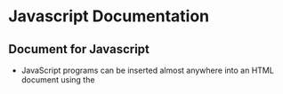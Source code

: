 # Javascript Documentation

## Document for Javascript


  * JavaScript programs can be inserted almost anywhere into an HTML document using the <script> tag.
  
```
<script>
  
1.document.getElementById("demo").innerHTML = "Hello JavaScript";
2.alert ("javascript");

</script>
```



# For external javascript


```
<script src="myScript.js"></script>
```


# Comments

```
*//For one line comments
*/*For multiple line 
of comment
*/
```

# Variables

## 1 Let

  ####  It is used for 'Name storage' for data
  

```
<script>

let price1 = 5;
let price2 = 6;
var total = price1 + price2;
document.getElementById("demo").innerHTML ="The total is: " + total;

</script>
```


## 2 Var

 #### The main difference between let and var is that scope of a variable defined with let is limited to the block in which it is declared while variable declared with var has the global scope. ... But we can access variable with var from window object if it is defined globally.

## 3 Const

 #### To declare a constant (unchanging) variable, use const instead of let
 

```
<script>

const myBirthday = '18.04.1982';
myBirthday = '01.01.2001';

</script>
```

# Operators

## JavaScript Arithmetic Operators
   #### Arithmetic operators are used to perform arithmetic operations
## JavaScript Assignment Operators
   #### Assign values to JavaScript variables
## Adding String Operators
   #### The + operator can also be used to add (concatenate) strings
## Adding Strings and Numbers
   #### Adding a number and a string will return a string
## Comparison Operators
   #### Compares a difference between variables or values
## Logical Operators
   #### Determine the logic between variables or values.
## Typeof operators
   #### We can use typeof operators to find a data type of variable


# Data Types
## In JavaScript there are 5 different data types that can contain values:
   * string
   * number
   * boolean
   * object
   * function

## There are 6 types of objects:
   * Object
   * Date
   * Array
   * String
   * Number
   * Boolean

## Data types that cannot contain values:
   * null
   * undefined

# alert
 * Give a alert box message and waits for user to press 'OK'
 
 
```
alert("Hello");
```

# prompt
   * It shows a window message with title, text box and buttons OK/Cance
   
```
result = prompt(title, [default]);
```
# confirm
   * It shows a window message with question and buttons OK/Cancel
   * There is result if OK it means True else False

# Functions
   * Javascript function executed when something calls it
   
```
<script>
function myFunction(p1, p2) {
  return p1 * p2;
}
document.getElementById("demo").innerHTML = myFunction(4, 3);
</script>
```

# Object 
   * It is group of specific value
```
let person = {name:"james", age:"35", id:"1234"};
```

# Event

  * Event is when user perform some action like pressing submit button
```
<button onclick="document.getElementById('demo').innerHTML = Date()">The time is?</button>
```

# Type Conversions

## 1 String Conversion

   * It is used when we need a string value from variable it converts variable to string value
    
```
let value = true;
alert(typeof value); 

value = String(value);
alert(typeof value); 
```

## 2 Numeric Conversion
  
  * Numeric conversion happens in mathematical form and it is used to convert a value to number
  
  ```
  let str = "13";
  alert(typeof str); 

  let num = Number(str); // becomes a number 123

  alert(typeof num); // number
  ```
  
## 3 Boolean Conversion

 * It is used for logical operations to test a condition. If value is null, NaN, undefined, becomes False in this 
  condition and other values are True
  
  ```
alert( Boolean(1) ); 
alert( Boolean(0) ); 

alert( Boolean("hello") );
alert( Boolean("") );
```

# Math Operators with Precedence

### Precedence	Name	Sign

   * 16	     exponentiation	     **
   
   * 15	     multiplication	     *
   
   * 15	     division	           /
   
   * 15      reminder            %
   
   * 13	     addition	           +
   
   * 13	     subtraction         -
   
   
   # Comparisons
   
   
   * In this we will learn about different types of comaparisons in javascript
    
   ## Boolean is the result 
    
   * We get result in True or False after comparison
   
   ## 1 String Comparison
   
   * In this string gets compare with eachother for this javascript use 'Dictionary' order
   
   
   ```
   alert( 'P' > 'D' );  // true
alert( 'Goal' > 'Gold' ); // false
alert( 'Ball' > 'Bee' ); // true
```

## 2 Comparison of different types
  * It is comparison between different data types 
  
  ```
  alert( '2' > 1 ); // true
  alert( '01' == 1 ); // true
  alert( true == 1 ); // true
  alert( false == 0 ); // true
  ```
 
  
  
   
   














